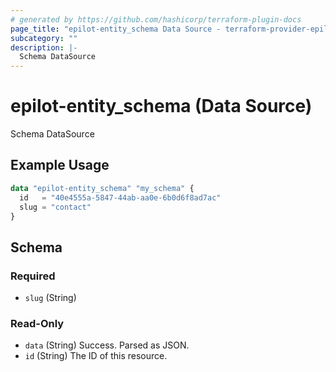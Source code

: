 ```yaml
---
# generated by https://github.com/hashicorp/terraform-plugin-docs
page_title: "epilot-entity_schema Data Source - terraform-provider-epilot-entity"
subcategory: ""
description: |-
  Schema DataSource
---
```


# epilot-entity_schema (Data Source)

Schema DataSource

## Example Usage

```terraform
data "epilot-entity_schema" "my_schema" {
  id   = "40e4555a-5847-44ab-aa0e-6b0d6f8ad7ac"
  slug = "contact"
}
```

<!-- schema generated by tfplugindocs -->
## Schema

### Required

- `slug` (String)

### Read-Only

- `data` (String) Success. Parsed as JSON.
- `id` (String) The ID of this resource.



